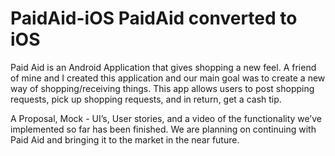 # PaidAid-iOS PaidAid converted to iOS

Paid Aid is an Android Application that gives shopping a new feel. A friend of mine and I created this application 
and our main goal was to create a new way of shopping/receiving things. This app allows users to post shopping requests, 
pick up shopping requests, and in return, get a cash tip.

A Proposal, Mock - UI’s, User stories, and a video of the functionality we’ve implemented so far has been finished. 
We are planning on continuing with Paid Aid and bringing it to the market in the near future.

